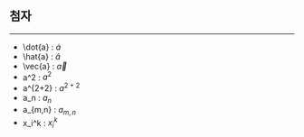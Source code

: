 ## 첨자
---
* \dot{a} : $\dot{a}$  
* \hat{a} : $\hat{a}$  
* \vec{a} : $\vec{a}$  
* a^2 : $a^2$   
* a^{2+2} : $a^{2+2}$  
* a_n : $a_n$  
* a_{m,n} : $a_{m,n}$  
* x_i^k : $x_i^k$  
